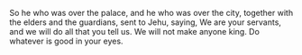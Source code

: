 So he who was over the palace, and he who was over the city, together with the elders and the guardians, sent to Jehu, saying, We are your servants, and we will do all that you tell us. We will not make anyone king. Do whatever is good in your eyes.

